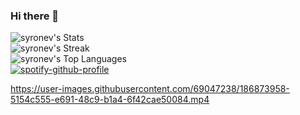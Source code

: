 ### Hi there 👋

![syronev's Stats](https://github-readme-stats.vercel.app/api?username=syronev&theme=dark&show_icons=true&hide_border=true&count_private=true)
<br>
![syronev's Streak](https://github-readme-streak-stats.herokuapp.com/?user=syronev&theme=dark&hide_border=true)
<br>
![syronev's Top Languages](https://github-readme-stats.vercel.app/api/top-langs/?username=syronev&theme=dark&show_icons=true&hide_border=true&layout=compact)
<br>
[![spotify-github-profile](https://spotify-github-profile.vercel.app/api/view?uid=31lpwarajdolurg6zqlpy7x4fppq&cover_image=true&theme=default&show_offline=false&background_color=121212&interchange=true&bar_color=53b14f&bar_color_cover=false)](https://github.com/kittinan/spotify-github-profile)

https://user-images.githubusercontent.com/69047238/186873958-5154c555-e691-48c9-b1a4-6f42cae50084.mp4
